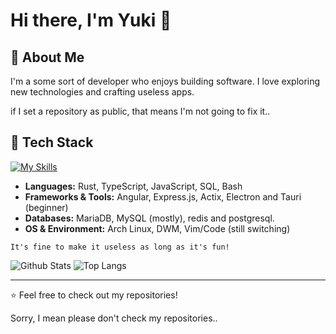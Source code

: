 # Hi there, I'm Yuki 👋

## 🚀 About Me
I'm a some sort of developer who enjoys building software. I love exploring new technologies and crafting useless apps.

if I set a repository as public, that means I'm not going to fix it..

## 🔧 Tech Stack
[![My Skills](https://skillicons.dev/icons?i=actix,angular,arch,bash,bun,css,dart,discord,electron,express,flutter,git,html,js,linux,mysql,nodejs,obsidian,postgres,pug,redis,rust,sqlite,tauri,ts,vim,vite,vscode)](https://skillicons.dev)

- **Languages:** Rust, TypeScript, JavaScript, SQL, Bash
- **Frameworks & Tools:** Angular, Express.js, Actix, Electron and Tauri (beginner)
- **Databases:** MariaDB, MySQL (mostly), redis and postgresql.
- **OS & Environment:** Arch Linux, DWM, Vim/Code (still switching)

`It's fine to make it useless as long as it's fun!`


![Github Stats](https://github-readme-stats.vercel.app/api/?username=yukiisen&theme=radical)
![Top Langs](https://github-readme-stats.vercel.app/api/top-langs/?username=yukiisen&theme=radical)

---
⭐ Feel free to check out my repositories!

Sorry, I mean please don't check my repositories..
